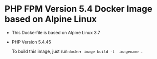 # PHP FPM Version 5.4 Docker Image based on Alpine Linux

* This Dockerfile is based on Alpine Linux 3.7
* PHP Version 5.4.45

  To build this image, just run
```docker image build -t  imagename .```